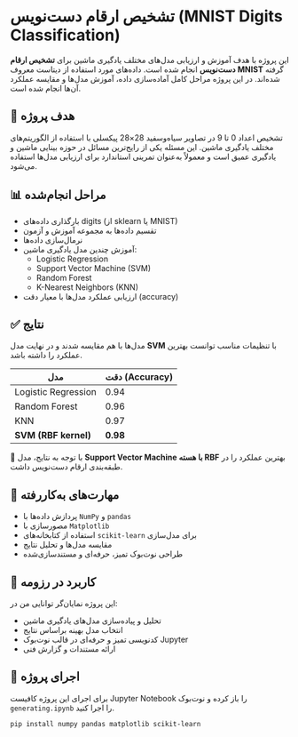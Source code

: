 # تشخیص ارقام دست‌نویس (MNIST Digits Classification)

این پروژه با هدف آموزش و ارزیابی مدل‌های مختلف یادگیری ماشین برای **تشخیص ارقام دست‌نویس** انجام شده است. داده‌های مورد استفاده از دیتاست معروف **MNIST** گرفته شده‌اند. در این پروژه مراحل کامل آماده‌سازی داده، آموزش مدل‌ها و مقایسه عملکرد آن‌ها انجام شده است.

## 🎯 هدف پروژه

تشخیص اعداد 0 تا 9 در تصاویر سیاه‌وسفید 28×28 پیکسلی با استفاده از الگوریتم‌های مختلف یادگیری ماشین. این مسئله یکی از رایج‌ترین مسائل در حوزه بینایی ماشین و یادگیری عمیق است و معمولاً به‌عنوان تمرینی استاندارد برای ارزیابی مدل‌ها استفاده می‌شود.

## 📊 مراحل انجام‌شده

- بارگذاری داده‌های digits (از sklearn یا MNIST)
- تقسیم داده‌ها به مجموعه آموزش و آزمون
- نرمال‌سازی داده‌ها
- آموزش چندین مدل یادگیری ماشین:
  - Logistic Regression
  - Support Vector Machine (SVM)
  - Random Forest
  - K-Nearest Neighbors (KNN)
- ارزیابی عملکرد مدل‌ها با معیار دقت (accuracy)

## ✅ نتایج

مدل‌ها با هم مقایسه شدند و در نهایت مدل **SVM** با تنظیمات مناسب توانست بهترین عملکرد را داشته باشد.

| مدل              | دقت (Accuracy) |
|------------------|----------------|
| Logistic Regression | 0.94           |
| Random Forest       | 0.96           |
| KNN                 | 0.97           |
| **SVM (RBF kernel)**| **0.98**       |

📌 با توجه به نتایج، مدل **Support Vector Machine با هسته RBF** بهترین عملکرد را در طبقه‌بندی ارقام دست‌نویس داشت.

## 📂 مهارت‌های به‌کاررفته

- پردازش داده‌ها با `NumPy` و `pandas`
- مصورسازی با `Matplotlib`
- استفاده از کتابخانه‌های `scikit-learn` برای مدل‌سازی
- مقایسه مدل‌ها و تحلیل نتایج
- طراحی نوت‌بوک تمیز، حرفه‌ای و مستندسازی‌شده

## 💼 کاربرد در رزومه

این پروژه نمایان‌گر توانایی من در:
- تحلیل و پیاده‌سازی مدل‌های یادگیری ماشین
- انتخاب مدل بهینه براساس نتایج
- کدنویسی تمیز و حرفه‌ای در قالب نوت‌بوک Jupyter
- ارائه مستندات و گزارش فنی

## 📎 اجرای پروژه

برای اجرای این پروژه کافیست Jupyter Notebook را باز کرده و نوت‌بوک `generating.ipynb` را اجرا کنید.

```bash
pip install numpy pandas matplotlib scikit-learn
```

